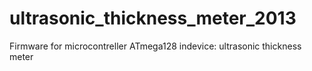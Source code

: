 # ultrasonic_thickness_meter_2013
Firmware for microcontreller ATmega128 indevice: ultrasonic thickness meter
